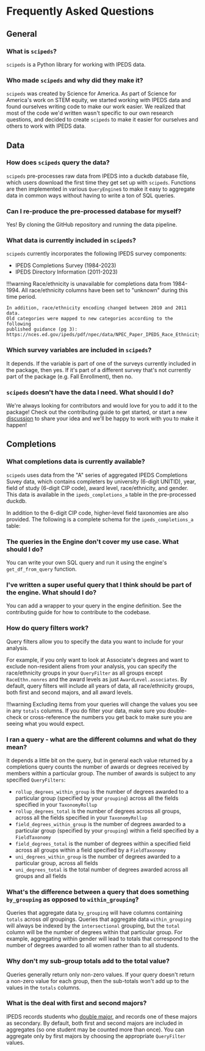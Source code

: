 # Frequently Asked Questions

## General

### What is `scipeds`?

`scipeds` is a Python library for working with IPEDS data.

### Who made `scipeds` and why did they make it?

`scipeds` was created by Science for America. As part of Science for America's work on STEM equity, we started working with IPEDS data and found ourselves writing code to make our work easier. We realized that most of the code we'd written wasn't specific to our own research questions, and decided to create `scipeds` to make it easier for ourselves and others to work with IPEDS data. 

## Data

### How does `scipeds` query the data?

`scipeds` pre-processes raw data from IPEDS into a duckdb database file, which users download the first time they get set up with `scipeds`. Functions are then implemented in various `QueryEngine`s to make it easy to aggregate data in common ways without having to write a ton of SQL queries.

### Can I re-produce the pre-processed database for myself?

Yes! By cloning the GitHub repository and running the data pipeline.

### What data is currently included in `scipeds`?

`scipeds` currently incorporates the following IPEDS survey components: 

- IPEDS Completions Survey (1984-2023)
- IPEDS Directory Information (2011-2023)

!!!warning
    Race/ethnicity is unavailable for completions data from 1984-1994. All race/ethnicity columns have been set to "unknown" during this time period.

    In addition, race/ethnicity encoding changed between 2010 and 2011 data.                
    Old categories were mapped to new categories according to the following 
    published guidance (pg 3): https://nces.ed.gov/ipeds/pdf/npec/data/NPEC_Paper_IPEDS_Race_Ethnicity_Deliverable_2012.pdf.


### Which survey variables are included in `scipeds`?

It depends. If the variable is part of one of the surveys currently included in the package, then yes. If it's part of a different survey that's not currently part of the package (e.g. Fall Enrollment), then no.

### `scipeds` doesn't have the data I need. What should I do?

We're always looking for contributors and would love for you to add it to the package! Check out the contributing guide to get started, or start a new [discussion](https://github.com/scienceforamerica/scipeds/discussions/new/choose) to share your idea and we'll be happy to work with you to make it happen!

## Completions

### What completions data is currently available?

`scipeds` uses data from the "A" series of aggregated IPEDS Completions Suvey data, which contains completers by university (6-digit UNITID), year, field of study (6-digit CIP code), award level, race/ethnicity, and gender. This data is available in the `ipeds_completions_a` table in the pre-processed duckdb.

In addition to the 6-digit CIP code, higher-level field taxonomies are also provided. The following is a complete schema for the `ipeds_completions_a` table:

<!-- COMPLETIONS TABLE SCHEMA -->

### The queries in the Engine don't cover my use case. What should I do?

You can write your own SQL query and run it using the engine's `get_df_from_query` function.

### I've written a super useful query that I think should be part of the engine. What should I do?

You can add a wrapper to your query in the engine definition. See the contributing guide for how to contribute to the codebase.

### How do query filters work?

Query filters allow you to specify the data you want to include for your analysis. 

For example, if you only want to look at Associate's degrees and want to exclude non-resident aliens from your analysis, you can specify the race/ethnicity groups in your `QueryFilter` as all groups except `RaceEthn.nonres` and the award levels as just `AwardLevel.associates`. By default, query filters will include all years of data, all race/ethnicity groups, both first and second majors, and all award levels.

!!!warning
    Excluding items from your queries will change the values you see in any `totals` columns. If you do filter your data, make sure you double-check or cross-reference the numbers you get back to make sure you are seeing what you would expect.

### I ran a query - what are the different columns and what do they mean?

It depends a little bit on the query, but in general each value returned by a completions query counts the number of awards or degrees received by members within a particular group. The number of awards is subject to any specified `QueryFilters`:

- `rollup_degrees_within_group` is the number of degrees awarded to a particular group (specified by your `grouping`) across all the fields specified in your `TaxonomyRollup`
- `rollup_degrees_total` is the number of degrees across all groups, across all the fields specified in your `TaxonomyRollup` 
- `field_degrees_within_group` is the number of degrees awarded to a particular group (specified by your `grouping`) within a field specified by a `FieldTaxonomy`
- `field_degrees_total` is the number of degrees within a specified field across all groups within a field specified by a `FieldTaxonomy`
- `uni_degrees_within_group` is the number of degrees awarded to a particular group, across all fields
- `uni_degrees_total` is the total number of degrees awarded across all groups and all fields

### What's the difference between a query that does something `by_grouping` as opposed to `within_grouping`?

Queries that aggregate data `by_grouping` will have columns containing `totals` across _all_ groupings. Queries that aggregate data `within_grouping` will always be indexed by the `intersectional` grouping, but the `total` column will be the number of degrees within that particular group. For example, aggregating within gender will lead to totals that correspond to the number of degrees awarded to all women rather than to all students.

### Why don't my sub-group totals add to the total value?

Queries generally return only non-zero values. If your query doesn't return a non-zero value for each group, then the sub-totals won't add up to the values in the `totals` columns.

### What is the deal with first and second majors?

IPEDS records students who [double major](https://surveys.nces.ed.gov/ipeds/public/survey-materials/instructions?instructionid=30080), and records one of these majors as secondary. By default, both first and second majors are included in aggregates (so one student may be counted more than once). You can aggregate only by first majors by choosing the appropriate `QueryFilter` values.

